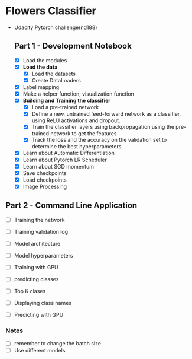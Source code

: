 # Flowers Classifier

* Udacity Pytorch challenge(nd188)

  ## Part 1 - Development Notebook

  * [x] Load the modules
  * [x] **Load the data**
    - [x] Load the datasets
    - [x] Create DataLoaders
  * [x] Label mapping
  * [x] Make a helper function, visualization function
  * [x] **Building and Training the classifier**
    - [x] Load a pre-trained network
    - [x] Define a new, untrained feed-forward network as a classifier, using ReLU activations and dropout.
    - [x] Train the classifier layers using backpropagation using the pre-trained network to get the features
    - [x] Track the loss and the accuracy on the validation set to determine the best hyperparameters 
  * [x] Learn about Automatic Differentiation 
  * [x] Learn about Pytorch LR Scheduler
  * [x] Learn about SGD momentum 
  * [x] Save checkpoints
  * [x] Load checkpoints
  * [x] Image Processing

## Part 2 - Command Line Application

- [ ] Training the network
- [ ] Training validation log
- [ ] Model architecture
- [ ] Model hyperparameters
- [ ] Training with GPU
- [ ] predicting classes
- [ ] Top K clases
- [ ] Displaying class names
- [ ] Predicting with GPU







### Notes

- [ ] remember to change the batch size
- [ ] Use different models 